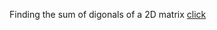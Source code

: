 Finding the sum of digonals of a 2D matrix [click](https://gulshan0201.github.io/JavaScript/DigonalSum/index.html)
